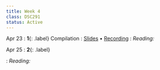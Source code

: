 ```yaml
---
title: Week 4
class: DSC291
status: Active
---
```


Apr 23
: **1**{: .label} Compilation
  : [Slides](assets/slides/7_compilation.pdf) &#8226; [Recording](https://podcast.ucsd.edu/watch/sp24/dsc291_d00/7)
: *Reading:*



Apr 25
: **2**{: .label} 
  <!--: [Slides](assets/slides/9_networking-2.pdf) &#8226; [Recording](https://podcast.ucsd.edu/watch/wi24/dsc204a_a00/10) &#8226; [Scribe Notes](#)-->
: *Reading:* 


